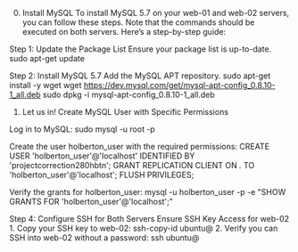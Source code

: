 0. Install MySQL
To install MySQL 5.7 on your web-01 and web-02 servers, you can follow these steps. Note that the commands should be executed on both servers. Here’s a step-by-step guide:

Step 1: Update the Package List
Ensure your package list is up-to-date.
	sudo apt-get update

Step 2: Install MySQL 5.7
Add the MySQL APT repository.
	sudo apt-get install -y wget
	wget https://dev.mysql.com/get/mysql-apt-config_0.8.10-1_all.deb
	sudo dpkg -i mysql-apt-config_0.8.10-1_all.deb

1. Let us in!
Create MySQL User with Specific Permissions

Log in to MySQL:
	sudo mysql -u root -p

Create the user holberton_user with the required permissions:
	CREATE USER 'holberton_user'@'localhost' IDENTIFIED BY 'projectcorrection280hbtn';
	GRANT REPLICATION CLIENT ON *.* TO 'holberton_user'@'localhost';
	FLUSH PRIVILEGES;

Verify the grants for holberton_user:
	mysql -u holberton_user -p -e "SHOW GRANTS FOR 'holberton_user'@'localhost';"

Step 4: Configure SSH for Both Servers
Ensure SSH Key Access for web-02
	1. Copy your SSH key to web-02:
		ssh-copy-id ubuntu@<web-02-ip-address>
	2. Verify you can SSH into web-02 without a password:
		ssh ubuntu@<web-02-ip-address>

